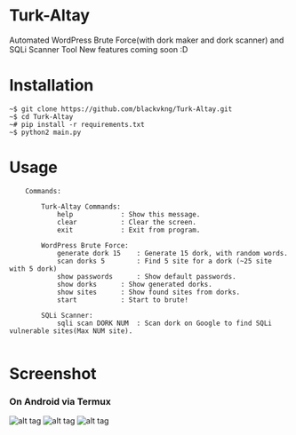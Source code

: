 # Turk-Altay
Automated WordPress Brute Force(with dork maker and dork scanner) and SQLi Scanner Tool
New features coming soon :D

# Installation
```
~$ git clone https://github.com/blackvkng/Turk-Altay.git
~$ cd Turk-Altay
~# pip install -r requirements.txt
~$ python2 main.py
```
# Usage
```
	Commands:

		Turk-Altay Commands:
			help			: Show this message.
			clear			: Clear the screen.
			exit			: Exit from program.

		WordPress Brute Force:
			generate dork 15	: Generate 15 dork, with random words.
			scan dorks 5		: Find 5 site for a dork (~25 site with 5 dork)
			show passwords		: Show default passwords.
			show dorks		: Show generated dorks.
			show sites		: Show found sites from dorks.
			start			: Start to brute!

		SQLi Scanner:
			sqli scan DORK NUM	: Scan dork on Google to find SQLi vulnerable sites(Max NUM site).
  
 ```
 
# Screenshot
 
### On Android via Termux

![alt tag](https://i.hizliresim.com/LyVj50.jpg)
![alt tag](https://i.hizliresim.com/r3lGza.jpg)
![alt tag](https://i.hizliresim.com/7q0j3L.jpg)
